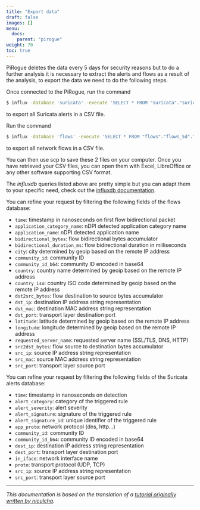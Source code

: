 ```yaml
---
title: "Export data"
draft: false
images: []
menu:
  docs:
    parent: "pirogue"
weight: 70
toc: true
---
```


PiRogue deletes the data every 5 days for security reasons but to do a further analysis it is necessary to extract the alerts and flows as a result of the analysis, to export the data we need to do the following steps.

Once connected to the PiRogue, run the command 
```bash
$ influx -database 'suricata' -execute 'SELECT * FROM "suricata"."suricata_5d"."alert"' -format 'csv' > alerts-`date +"%Y-%m-%d"`.csv
```
to export all Suricata alerts in a CSV file.

Run the command 
```bash
$ influx -database 'flows' -execute 'SELECT * FROM "flows"."flows_5d"."flow"' -format 'csv' > flows-`date +"%Y-%m-%d"`.csv
```
to export all network flows in a CSV file.

You can then use scp to save these 2 files on your computer. Once you have retrieved your CSV files, you can open them with Excel, LibreOffice or any other software supporting CSV format.

The *influxdb* queries listed above are pretty simple but you can adapt them to your specific need, check out the [influxdb documentation](https://docs.influxdata.com/influxdb/cloud/query-data/influxql/explore-data/).

You can refine your request by filtering the following fields of the flows database:

* `time`: timestamp in nanoseconds on first flow bidirectional packet
* `application_category_name`: nDPI detected application category name
* `application_name`: nDPI detected application name
* `bidirectional_bytes`: flow bidirectional bytes accumulator
* `bidirectional_duration_ms`: flow bidirectional duration in milliseconds
* `city`: city determined by geoip based on the remote IP address
* `community_id`: community ID
* `community_id_b64`: community ID encoded in base64
* `country`: country name determined by geoip based on the remote IP address
* `country_iso`: country ISO code determined by geoip based on the remote IP address
* `dst2src_bytes`: flow destination to source bytes accumulator
* `dst_ip`: destination IP address string representation
* `dst_mac`: destination MAC address string representation
* `dst_port`: transport layer destination port
* `latitude`: latitude determined by geoip based on the remote IP address
* `longitude`: longitude determined by geoip based on the remote IP address
* `requested_server_name`: requested server name (SSL/TLS, DNS, HTTP)
* `src2dst_bytes`: flow source to destination bytes accumulator
* `src_ip`: source IP address string representation
* `src_mac`: source MAC address string representation
* `src_port`: transport layer source port

You can refine your request by filtering the following fields of the Suricata alerts database:

* `time`: timestamp in nanoseconds on detection
* `alert_category`: category of the triggered rule
* `alert_severity`: alert severity
* `alert_signature`: signature of the triggered rule
* `alert_signature_id`: unique identifier of the triggered rule
* `app_proto`: network protocol (dns, http…)
* `community_id`: community ID
* `community_id_b64`: community ID encoded in base64
* `dest_ip`: destination IP address string representation
* `dest_port`: transport layer destination port
* `in_iface`: network interface name
* `proto`: transport protocol (UDP, TCP)
* `src_ip`: source IP address string representation
* `src_port`: transport layer source port


---

*This documentation is based on the translation of a [tutorial originally written by niculcha](https://blog.codigosur.org/pirogue).*